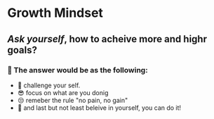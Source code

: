 # Growth Mindset
## *Ask yourself*, how to acheive more and highr goals?
### :key: The answer would be as the following:
*  :punch: challenge your self.
*  :sunglasses: focus on what are you donig
*  :unamused: remeber the rule "no pain, no gain"
*  :muscle: and  last but not least beleive in yourself, you can do it!

